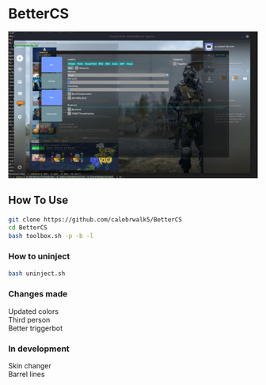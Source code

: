 # BetterCS
<img src="./menu.png"></img>
## How To Use
```sh
git clone https://github.com/calebrwalk5/BetterCS
cd BetterCS
bash toolbox.sh -p -b -l
```
### How to uninject
```sh
bash uninject.sh
```
### Changes made
Updated colors<br>
Third person<br>
Better triggerbot<br>
### In development
Skin changer<br>
Barrel lines<br>
